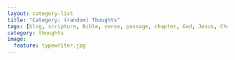 ```yaml
---
layout: category-list
title: "Category: (random) Thoughts"
tags: [blog, scripture, Bible, verse, passage, chapter, God, Jesus, Christ, Holy, Spirit, trinity, grace, sovereign, election, Baptist, Evangelical, Christian, commentary, analysis, worldview, world-view, "world view", idea, thought]
category: thoughts
image:
  feature: typewriter.jpg
---
```

